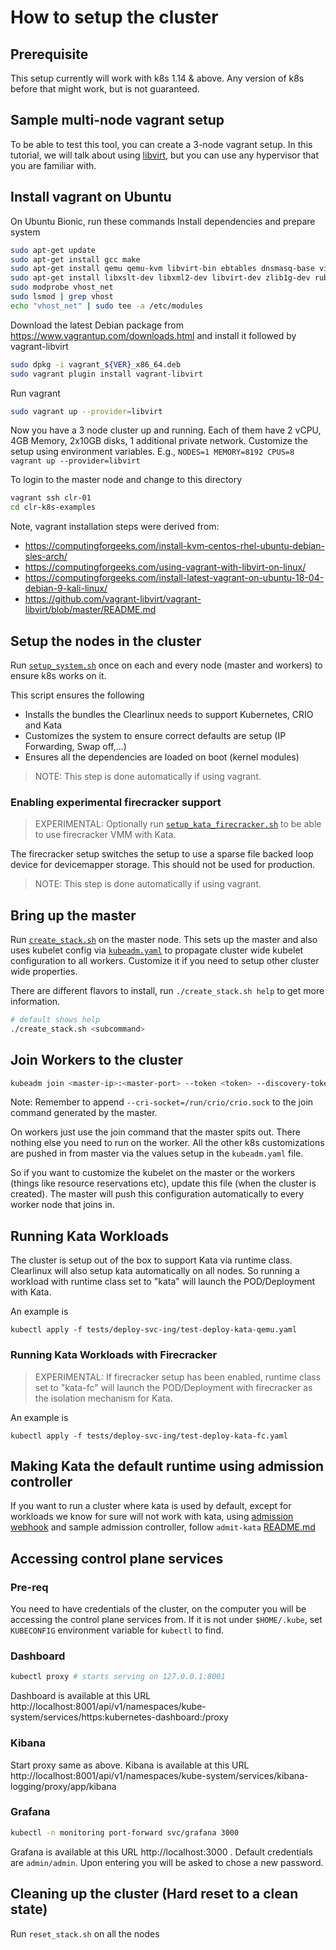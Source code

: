 # How to setup the cluster

## Prerequisite
This setup currently will work with k8s 1.14 & above. Any version of k8s before that might work, but is not guaranteed.

## Sample multi-node vagrant setup

To be able to test this tool, you can create a 3-node vagrant setup. In this tutorial, we will talk about using [libvirt](https://github.com/vagrant-libvirt/vagrant-libvirt), but you can use any hypervisor that you are familiar with.

## Install vagrant on Ubuntu

On Ubuntu Bionic, run these commands
Install dependencies and prepare system
```bash
sudo apt-get update
sudo apt-get install gcc make
sudo apt-get install qemu qemu-kvm libvirt-bin ebtables dnsmasq-base virt-top  libguestfs-tools virtinst bridge-utils
sudo apt-get install libxslt-dev libxml2-dev libvirt-dev zlib1g-dev ruby-dev
sudo modprobe vhost_net
sudo lsmod | grep vhost
echo "vhost_net" | sudo tee -a /etc/modules
```
Download the latest Debian package from https://www.vagrantup.com/downloads.html and install it followed by vagrant-libvirt
```bash
sudo dpkg -i vagrant_${VER}_x86_64.deb
sudo vagrant plugin install vagrant-libvirt
```
Run vagrant
```bash
sudo vagrant up --provider=libvirt
```

Now you have a 3 node cluster up and running. Each of them have 2 vCPU, 4GB Memory, 2x10GB disks, 1 additional private network.
Customize the setup using environment variables. E.g., `NODES=1 MEMORY=8192 CPUS=8 vagrant up --provider=libvirt`

To login to the master node and change to this directory

```bash
vagrant ssh clr-01
cd clr-k8s-examples
```

Note, vagrant installation steps were derived from:
* https://computingforgeeks.com/install-kvm-centos-rhel-ubuntu-debian-sles-arch/
* https://computingforgeeks.com/using-vagrant-with-libvirt-on-linux/
* https://computingforgeeks.com/install-latest-vagrant-on-ubuntu-18-04-debian-9-kali-linux/
* https://github.com/vagrant-libvirt/vagrant-libvirt/blob/master/README.md

## Setup the nodes in the cluster

Run [`setup_system.sh`](setup_system.sh) once on each and every node (master and workers)
to ensure k8s works on it.

This script ensures the following

* Installs the bundles the Clearlinux needs to support Kubernetes, CRIO and Kata
* Customizes the system to ensure correct defaults are setup (IP Forwarding, Swap off,...)
* Ensures all the dependencies are loaded on boot (kernel modules)

> NOTE: This step is done automatically if using vagrant.

### Enabling experimental firecracker support

> EXPERIMENTAL: Optionally run [`setup_kata_firecracker.sh`](setup_kata_firecracker.sh) to be
able to use firecracker VMM with Kata.

The firecracker setup switches the setup to use a sparse file backed loop device for
devicemapper storage. This should not be used for production.

> NOTE: This step is done automatically if using vagrant.

## Bring up the master

Run [`create_stack.sh`](create_stack.sh) on the master node. This sets up the
master and also uses kubelet config via [`kubeadm.yaml`](kubeadm.yaml)
to propagate cluster wide kubelet configuration to all workers. Customize it if
you need to setup other cluster wide properties.

There are different flavors to install, run `./create_stack.sh help` to get
more information.

```bash
# default shows help
./create_stack.sh <subcommand>
```

## Join Workers to the cluster

```bash
kubeadm join <master-ip>:<master-port> --token <token> --discovery-token-ca-cert-hash <hash> --cri-socket=/run/crio/crio.sock
```

Note: Remember to append `--cri-socket=/run/crio/crio.sock` to the join command generated by the master.

On workers just use the join command that the master spits out. There nothing
else you need to run on the worker. All the other k8s customizations are pushed
in from master via the values setup in the `kubeadm.yaml` file.

So if you want to customize the kubelet on the master or the workers (things
like resource reservations etc), update this file (when the cluster is created).
The master will push this configuration automatically to every worker node that joins in.

## Running Kata Workloads

The cluster is setup out of the box to support Kata via runtime class. Clearlinux
will also setup kata automatically on all nodes. So running a workload with
runtime class set to "kata" will launch the POD/Deployment with Kata.

An example is

`kubectl apply -f tests/deploy-svc-ing/test-deploy-kata-qemu.yaml`

### Running Kata Workloads with Firecracker

> EXPERIMENTAL: If firecracker setup has been enabled, runtime class set to "kata-fc" will launch the POD/Deployment
with firecracker as the isolation mechanism for Kata.

An example is

`kubectl apply -f tests/deploy-svc-ing/test-deploy-kata-fc.yaml`

## Making Kata the default runtime using admission controller

If you want to run a cluster where kata is used
by default, except for workloads we know for sure will not work with kata, using
[admission webhook](https://kubernetes.io/docs/reference/access-authn-authz/extensible-admission-controllers/#admission-webhooks)
and sample admission controller, follow `admit-kata` [README.md](admit-kata/README.md)

## Accessing control plane services

### Pre-req

You need to have credentials of the cluster, on the computer
you will be accessing the control plane services from. If it is not under
`$HOME/.kube`, set `KUBECONFIG` environment variable for `kubectl` to find.

### Dashboard

```bash
kubectl proxy # starts serving on 127.0.0.1:8001
```

Dashboard is available at this URL
http://localhost:8001/api/v1/namespaces/kube-system/services/https:kubernetes-dashboard:/proxy

### Kibana

Start proxy same as above. Kibana is available at this URL
http://localhost:8001/api/v1/namespaces/kube-system/services/kibana-logging/proxy/app/kibana

### Grafana

```bash
kubectl -n monitoring port-forward svc/grafana 3000
```

Grafana is available at this URL http://localhost:3000 . Default credentials are
`admin/admin`. Upon entering you will be asked to chose a new password.

## Cleaning up the cluster (Hard reset to a clean state)

Run `reset_stack.sh` on all the nodes
